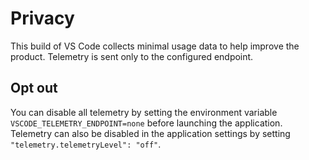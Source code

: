 # Privacy

This build of VS Code collects minimal usage data to help improve the product. Telemetry is sent only to the configured endpoint.

## Opt out

You can disable all telemetry by setting the environment variable `VSCODE_TELEMETRY_ENDPOINT=none` before launching the application. Telemetry can also be disabled in the application settings by setting `"telemetry.telemetryLevel": "off"`.
